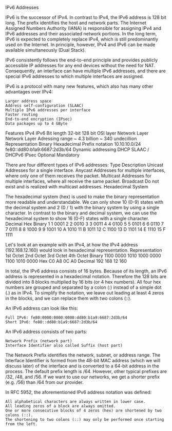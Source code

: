 
IPv6 Addresses

IPv6 is the successor of IPv4. In contrast to IPv4, the IPv6 address is 128 bit long. The prefix identifies the host and network parts. The Internet Assigned Numbers Authority (IANA) is responsible for assigning IPv4 and IPv6 addresses and their associated network portions. In the long term, IPv6 is expected to completely replace IPv4, which is still predominantly used on the Internet. In principle, however, IPv4 and IPv6 can be made available simultaneously (Dual Stack).

IPv6 consistently follows the end-to-end principle and provides publicly accessible IP addresses for any end devices without the need for NAT. Consequently, an interface can have multiple IPv6 addresses, and there are special IPv6 addresses to which multiple interfaces are assigned.

IPv6 is a protocol with many new features, which also has many other advantages over IPv4:

    Larger address space
    Address self-configuration (SLAAC)
    Multiple IPv6 addresses per interface
    Faster routing
    End-to-end encryption (IPsec)
    Data packages up to 4 GByte

Features 	IPv4 	IPv6
Bit length 	32-bit 	128 bit
OSI layer 	Network Layer 	Network Layer
Adressing range 	~ 4.3 billion 	~ 340 undecillion
Representation 	Binary 	Hexadecimal
Prefix notation 	10.10.10.0/24 	fe80::dd80:b1a9:6687:2d3b/64
Dynamic addressing 	DHCP 	SLAAC / DHCPv6
IPsec 	Optional 	Mandatory

There are four different types of IPv6 addresses:
Type 	Description
Unicast 	Addresses for a single interface.
Anycast 	Addresses for multiple interfaces, where only one of them receives the packet.
Multicast 	Addresses for multiple interfaces, where all receive the same packet.
Broadcast 	Do not exist and is realized with multicast addresses.
Hexadecimal System

The hexadecimal system (hex) is used to make the binary representation more readable and understandable. We can only show 10 (0-9) states with the decimal system and 2 (0 / 1) with the binary system by using a single character. In contrast to the binary and decimal system, we can use the hexadecimal system to show 16 (0-F) states with a single character.
Decimal 	Hex 	Binary
1 	1 	0001
2 	2 	0010
3 	3 	0011
4 	4 	0100
5 	5 	0101
6 	6 	0110
7 	7 	0111
8 	8 	1000
9 	9 	1001
10 	A 	1010
11 	B 	1011
12 	C 	1100
13 	D 	1101
14 	E 	1110
15 	F 	1111

Let's look at an example with an IPv4, at how the IPv4 address (192.168.12.160) would look in hexadecimal representation.
Representation 	1st Octet 	2nd Octet 	3rd Octet 	4th Octet
Binary 	1100 0000 	1010 1000 	0000 1100 	1010 0000
Hex 	C0 	A8 	0C 	A0
Decimal 	192 	168 	12 	160

In total, the IPv6 address consists of 16 bytes. Because of its length, an IPv6 address is represented in a hexadecimal notation. Therefore the 128 bits are divided into 8 blocks multiplied by 16 bits (or 4 hex numbers). All four hex numbers are grouped and separated by a colon (:) instead of a simple dot (.) as in IPv4. To simplify the notation, we leave out leading at least 4 zeros in the blocks, and we can replace them with two colons (::).

An IPv6 address can look like this:

    Full IPv6: fe80:0000:0000:0000:dd80:b1a9:6687:2d3b/64
    Short IPv6: fe80::dd80:b1a9:6687:2d3b/64

An IPv6 address consists of two parts:

    Network Prefix (network part)
    Interface Identifier also called Suffix (host part)

The Network Prefix identifies the network, subnet, or address range. The Interface Identifier is formed from the 48-bit MAC address (which we will discuss later) of the interface and is converted to a 64-bit address in the process. The default prefix length is /64. However, other typical prefixes are /32, /48, and /56. If we want to use our networks, we get a shorter prefix (e.g. /56) than /64 from our provider.

In RFC 5952, the aforementioned IPv6 address notation was defined:

    All alphabetical characters are always written in lower case.
    All leading zeros of a block are always omitted.
    One or more consecutive blocks of 4 zeros (hex) are shortened by two colons (::).
    The shortening to two colons (::) may only be performed once starting from the left.


